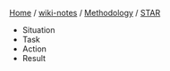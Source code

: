 [Home](https://mengxianbin.github.io) /
[wiki-notes](https://mengxianbin.github.io/wiki-notes/site) /
[Methodology](https://mengxianbin.github.io/wiki-notes/site/Methodology) /
[STAR](https://mengxianbin.github.io/wiki-notes/site/Methodology/STAR)

* Situation
* Task
* Action
* Result
